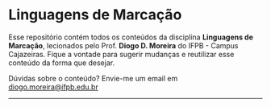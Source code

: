 # Linguagens de Marcação

Esse repositório contém todos os conteúdos da disciplina **Linguagens de Marcação**, lecionados pelo Prof. **Diogo D. Moreira** do IFPB - Campus Cajazeiras. Fique a vontade para sugerir mudanças e reutilizar esse conteúdo da forma que desejar.

Dúvidas sobre o conteúdo? Envie-me um email em [diogo.moreira@ifpb.edu.br](mailto:diogo.moreira@ifpb.edu.br) &#x20;



****

